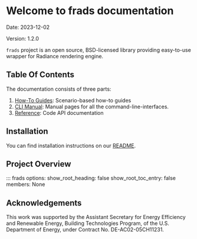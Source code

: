 # Welcome to frads documentation

Date: 2023-12-02

Version: 1.2.0

`frads` project is an open source, BSD-licensed library providing easy-to-use wrapper for Radiance rendering engine.

## Table Of Contents
The documentation consists of three parts:

1. [How-To Guides](how-to/index.md): Scenario-based how-to guides
2. [CLI Manual](manual/index.md): Manual pages for all the command-line-interfaces.
3. [Reference](ref/config.md): Code API documentation

## Installation
You can find installation instructions on our [README](https://github.com/LBNL-ETA/frads#installation).

## Project Overview

::: frads
    options:
      show_root_heading: false
      show_root_toc_entry: false
      members: None



## Acknowledgements

This work was supported by the Assistant Secretary for Energy Efficiency and Renewable Energy, Building Technologies Program, of the U.S. Department of Energy, under Contract No. DE-AC02-05CH11231.
